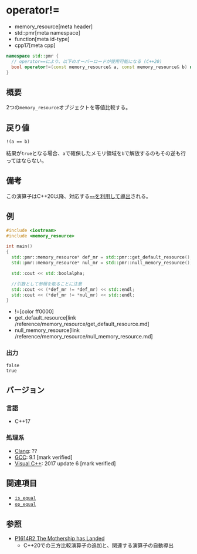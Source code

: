 # operator!=
* memory_resource[meta header]
* std::pmr[meta namespace]
* function[meta id-type]
* cpp17[meta cpp]

```cpp
namespace std::pmr {
  // operator==により、以下のオーバーロードが使用可能になる (C++20)
  bool operator!=(const memory_resource& a, const memory_resource& b) noexcept; // (1) C++17
}
```

## 概要
2つの`memory_resource`オブジェクトを等値比較する。


## 戻り値
`!(a == b)`

結果が`true`となる場合、`a`で確保したメモリ領域を`b`で解放するのもその逆も行ってはならない。

## 備考

この演算子はC++20以降、対応する[`==`を利用して導出](/lang/cpp20/consistent_comparison.md)される。

## 例
```cpp example
#include <iostream>
#include <memory_resource>

int main()
{
  std::pmr::memory_resource* def_mr = std::pmr::get_default_resource();
  std::pmr::memory_resource* nul_mr = std::pmr::null_memory_resource();

  std::cout << std::boolalpha;

  //引数として参照を取ることに注意
  std::cout << (*def_mr != *def_mr) << std::endl;
  std::cout << (*def_mr != *nul_mr) << std::endl;
}
```
* !=[color ff0000]
* get_default_resource[link /reference/memory_resource/get_default_resource.md]
* null_memory_resource[link /reference/memory_resource/null_memory_resource.md]

### 出力
```
false
true
```

## バージョン
### 言語
- C++17

### 処理系
- [Clang](/implementation.md#clang): ??
- [GCC](/implementation.md#gcc): 9.1 [mark verified]
- [Visual C++](/implementation.md#visual_cpp): 2017 update 6 [mark verified]

## 関連項目
- [`is_equal`](is_equal.md)
- [`op_equal`](op_equal.md)


## 参照
- [P1614R2 The Mothership has Landed](https://www.open-std.org/jtc1/sc22/wg21/docs/papers/2019/p1614r2.html)
    - C++20での三方比較演算子の追加と、関連する演算子の自動導出
